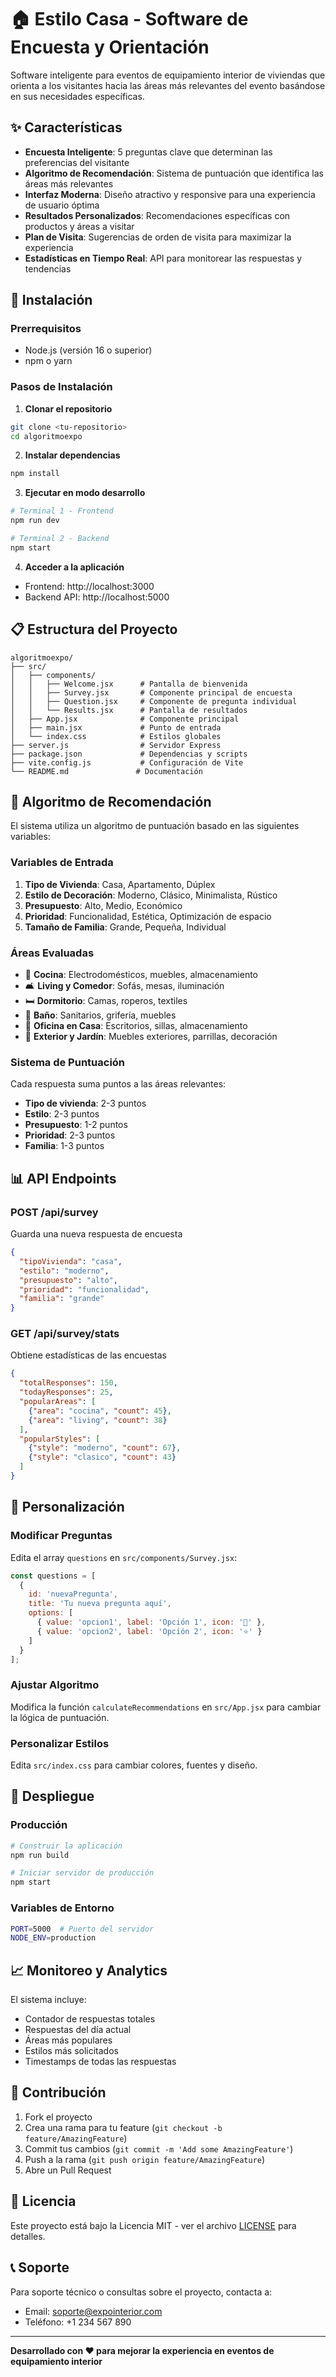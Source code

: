 # 🏠 Estilo Casa - Software de Encuesta y Orientación

Software inteligente para eventos de equipamiento interior de viviendas que orienta a los visitantes hacia las áreas más relevantes del evento basándose en sus necesidades específicas.

## ✨ Características

- **Encuesta Inteligente**: 5 preguntas clave que determinan las preferencias del visitante
- **Algoritmo de Recomendación**: Sistema de puntuación que identifica las áreas más relevantes
- **Interfaz Moderna**: Diseño atractivo y responsive para una experiencia de usuario óptima
- **Resultados Personalizados**: Recomendaciones específicas con productos y áreas a visitar
- **Plan de Visita**: Sugerencias de orden de visita para maximizar la experiencia
- **Estadísticas en Tiempo Real**: API para monitorear las respuestas y tendencias

## 🚀 Instalación

### Prerrequisitos
- Node.js (versión 16 o superior)
- npm o yarn

### Pasos de Instalación

1. **Clonar el repositorio**
```bash
git clone <tu-repositorio>
cd algoritmoexpo
```

2. **Instalar dependencias**
```bash
npm install
```

3. **Ejecutar en modo desarrollo**
```bash
# Terminal 1 - Frontend
npm run dev

# Terminal 2 - Backend
npm start
```

4. **Acceder a la aplicación**
- Frontend: http://localhost:3000
- Backend API: http://localhost:5000

## 📋 Estructura del Proyecto

```
algoritmoexpo/
├── src/
│   ├── components/
│   │   ├── Welcome.jsx      # Pantalla de bienvenida
│   │   ├── Survey.jsx       # Componente principal de encuesta
│   │   ├── Question.jsx     # Componente de pregunta individual
│   │   └── Results.jsx      # Pantalla de resultados
│   ├── App.jsx              # Componente principal
│   ├── main.jsx             # Punto de entrada
│   └── index.css            # Estilos globales
├── server.js                # Servidor Express
├── package.json             # Dependencias y scripts
├── vite.config.js           # Configuración de Vite
└── README.md               # Documentación
```

## 🎯 Algoritmo de Recomendación

El sistema utiliza un algoritmo de puntuación basado en las siguientes variables:

### Variables de Entrada
1. **Tipo de Vivienda**: Casa, Apartamento, Dúplex
2. **Estilo de Decoración**: Moderno, Clásico, Minimalista, Rústico
3. **Presupuesto**: Alto, Medio, Económico
4. **Prioridad**: Funcionalidad, Estética, Optimización de espacio
5. **Tamaño de Familia**: Grande, Pequeña, Individual

### Áreas Evaluadas
- 🍳 **Cocina**: Electrodomésticos, muebles, almacenamiento
- 🛋️ **Living y Comedor**: Sofás, mesas, iluminación
- 🛏️ **Dormitorio**: Camas, roperos, textiles
- 🚿 **Baño**: Sanitarios, grifería, muebles
- 💼 **Oficina en Casa**: Escritorios, sillas, almacenamiento
- 🌳 **Exterior y Jardín**: Muebles exteriores, parrillas, decoración

### Sistema de Puntuación
Cada respuesta suma puntos a las áreas relevantes:
- **Tipo de vivienda**: 2-3 puntos
- **Estilo**: 2-3 puntos
- **Presupuesto**: 1-2 puntos
- **Prioridad**: 2-3 puntos
- **Familia**: 1-3 puntos

## 📊 API Endpoints

### POST /api/survey
Guarda una nueva respuesta de encuesta
```json
{
  "tipoVivienda": "casa",
  "estilo": "moderno",
  "presupuesto": "alto",
  "prioridad": "funcionalidad",
  "familia": "grande"
}
```

### GET /api/survey/stats
Obtiene estadísticas de las encuestas
```json
{
  "totalResponses": 150,
  "todayResponses": 25,
  "popularAreas": [
    {"area": "cocina", "count": 45},
    {"area": "living", "count": 38}
  ],
  "popularStyles": [
    {"style": "moderno", "count": 67},
    {"style": "clasico", "count": 43}
  ]
}
```

## 🎨 Personalización

### Modificar Preguntas
Edita el array `questions` en `src/components/Survey.jsx`:

```javascript
const questions = [
  {
    id: 'nuevaPregunta',
    title: 'Tu nueva pregunta aquí',
    options: [
      { value: 'opcion1', label: 'Opción 1', icon: '🎯' },
      { value: 'opcion2', label: 'Opción 2', icon: '⭐' }
    ]
  }
];
```

### Ajustar Algoritmo
Modifica la función `calculateRecommendations` en `src/App.jsx` para cambiar la lógica de puntuación.

### Personalizar Estilos
Edita `src/index.css` para cambiar colores, fuentes y diseño.

## 🚀 Despliegue

### Producción
```bash
# Construir la aplicación
npm run build

# Iniciar servidor de producción
npm start
```

### Variables de Entorno
```bash
PORT=5000  # Puerto del servidor
NODE_ENV=production
```

## 📈 Monitoreo y Analytics

El sistema incluye:
- Contador de respuestas totales
- Respuestas del día actual
- Áreas más populares
- Estilos más solicitados
- Timestamps de todas las respuestas

## 🤝 Contribución

1. Fork el proyecto
2. Crea una rama para tu feature (`git checkout -b feature/AmazingFeature`)
3. Commit tus cambios (`git commit -m 'Add some AmazingFeature'`)
4. Push a la rama (`git push origin feature/AmazingFeature`)
5. Abre un Pull Request

## 📄 Licencia

Este proyecto está bajo la Licencia MIT - ver el archivo [LICENSE](LICENSE) para detalles.

## 📞 Soporte

Para soporte técnico o consultas sobre el proyecto, contacta a:
- Email: soporte@expointerior.com
- Teléfono: +1 234 567 890

---

**Desarrollado con ❤️ para mejorar la experiencia en eventos de equipamiento interior** 